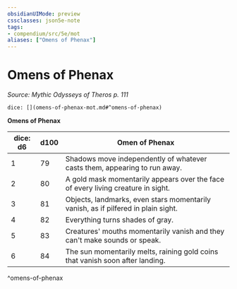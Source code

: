 ```yaml
---
obsidianUIMode: preview
cssclasses: json5e-note
tags:
- compendium/src/5e/mot
aliases: ["Omens of Phenax"]
---
```

# Omens of Phenax
*Source: Mythic Odysseys of Theros p. 111* 

`dice: [](omens-of-phenax-mot.md#^omens-of-phenax)`

**Omens of Phenax**

| dice: d6 | d100 | Omen of Phenax |
|----------|------|----------------|
| 1 | 79 | Shadows move independently of whatever casts them, appearing to run away. |
| 2 | 80 | A gold mask momentarily appears over the face of every living creature in sight. |
| 3 | 81 | Objects, landmarks, even stars momentarily vanish, as if pilfered in plain sight. |
| 4 | 82 | Everything turns shades of gray. |
| 5 | 83 | Creatures' mouths momentarily vanish and they can't make sounds or speak. |
| 6 | 84 | The sun momentarily melts, raining gold coins that vanish soon after landing. |
^omens-of-phenax